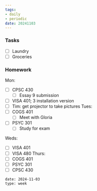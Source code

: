 ```yaml
---
tags:
- daily
- periodic
date: 20241103
---
```


### Tasks
- [ ] Laundry
- [ ] Groceries

### Homework
Mon: 
- [ ] CPSC 430
	- [ ] Essay 9 submission
- [ ] VISA 401; 3 installation version
- [ ] Tim: get projector to take pictures
Tues:
- [ ] COGS 401 
	- [ ] Meet with Gloria
- [ ] PSYC 301
	- [ ] Study for exam

Weds:
- [ ] VISA 401
- [ ] VISA 480
Thurs:
- [ ] COGS 401
- [ ] PSYC 301
- [ ] CPSC 430

```gEvent
date: 2024-11-03
type: week
```


